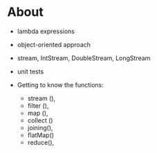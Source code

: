 # About


* lambda expressions
* object-oriented approach
* stream, IntStream, DoubleStream, LongStream
* unit tests
* Getting to know the functions:

     - stream (),
     - filter (),
     - map (),
     - collect ()
     - joining(),
     - flatMap()
     - reduce(),
